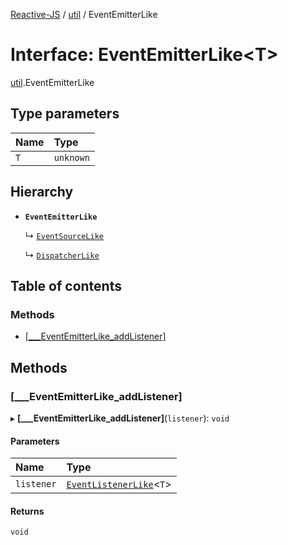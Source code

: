 [Reactive-JS](../README.md) / [util](../modules/util.md) / EventEmitterLike

# Interface: EventEmitterLike<T\>

[util](../modules/util.md).EventEmitterLike

## Type parameters

| Name | Type |
| :------ | :------ |
| `T` | `unknown` |

## Hierarchy

- **`EventEmitterLike`**

  ↳ [`EventSourceLike`](util.EventSourceLike.md)

  ↳ [`DispatcherLike`](util.DispatcherLike.md)

## Table of contents

### Methods

- [[\_\_\_EventEmitterLike\_addListener]](util.EventEmitterLike.md#[___eventemitterlike_addlistener])

## Methods

### [\_\_\_EventEmitterLike\_addListener]

▸ **[___EventEmitterLike_addListener]**(`listener`): `void`

#### Parameters

| Name | Type |
| :------ | :------ |
| `listener` | [`EventListenerLike`](util.EventListenerLike.md)<`T`\> |

#### Returns

`void`
